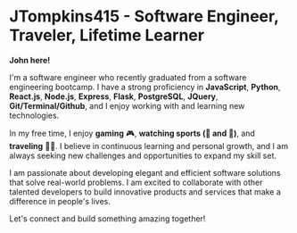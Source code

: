 # JTompkins415 - Software Engineer, Traveler, Lifetime Learner

**John here!** 

I'm a software engineer who recently graduated from a software engineering bootcamp. I have a strong proficiency in **JavaScript**, **Python**, **React.js**, **Node.js**, **Express**, **Flask**, **PostgreSQL**, **JQuery**, **Git/Terminal/Github**, and I enjoy working with and learning new technologies.

In my free time, I enjoy **gaming** 🎮, **watching sports (🏀 and 🏈)**, and **traveling** 🛫🛫. I believe in continuous learning and personal growth, and I am always seeking new challenges and opportunities to expand my skill set.

I am passionate about developing elegant and efficient software solutions that solve real-world problems. I am excited to collaborate with other talented developers to build innovative products and services that make a difference in people's lives.

Let's connect and build something amazing together!


<!---
jtompkins415/jtompkins415 is a ✨ special ✨ repository because its `README.md` (this file) appears on your GitHub profile.
You can click the Preview link to take a look at your changes.
--->
